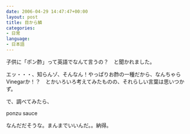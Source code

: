 ```yaml
---
date: 2006-04-29 14:47:47+00:00
layout: post
title: 目から鱗
categories:
- 日常
language:
- 日本語
---
```


子供に「ポン酢」って英語でなんて言うの？　と聞かれました。

エッ・・・、知らんゾ、そんなん！やっぱりお酢の一種だから、なんちゃらVinegarか！？　とかいろいろ考えてみたものの、それらしい言葉は思いつかず。

で、調べてみたら、

ponzu sauce

なんだだそうな。まんまでいいんだ。。納得。
